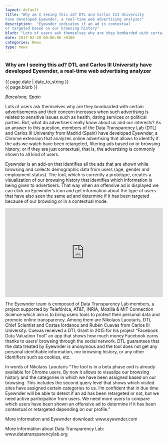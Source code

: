 ```yaml
---
layout: default
title: "Why am I seeing this ad? DTL and Carlos III University 
have developed Eyewnder, a real-time web advertising analyzer"
description:  "Eyewnder indicates if an ad is contextual 
or targeted based on our browsing history"
blurb: "Lots of users ask themselves why are they bombarded with certain advertisements and their concern increases when such advertising is related to sensitive issues such as health, dating services or political parties. But, what do advertisers really know about us and our interests?"
date: 2017-02-28 00:00:00 +0100
categories: News
type: news
---
```


<div class="post-container">
<h3> Why am I seeing this ad? DTL and Carlos III University 
have developed Eyewnder, a real-time web advertising analyzer</h3> 


<div class="post-date">
{{ page.date | date_to_string }}
</div>

<div class="blurb">
{{ page.blurb }}
</div>

<div class="post-body">
<p>
<span style="font-style:italic;">Barcelona, Spain </span></p>

<p>Lots of users ask themselves why are they bombarded with certain advertisements and their concern increases when such advertising is related to sensitive issues such as health, dating services or political parties. But, what do advertisers really know about us and our interests? As an answer to this question, members of the Data Transparency Lab (DTL) and Carlos III University from Madrid (Spain) have developed Eyewnder, a Chrome extension that analyzes online advertising that allows to identify if the ads we watch have been retargeted, filtering ads based on or browsing history; or if they are just contextual, that is, the advertising is commonly shown to all kind of users.</p>

<p>Eyewnder is an add-on that identifies all the ads that are shown while browsing and collects demographic data from users (age, gender and employment status). The tool, which is currently a prototype, creates a visualization of our browsing history that identifies which information is being given to advertisers. That way when an offensive ad is displayed we can click on Eyewnder’s icon and get information about the type of users that have also seen the same ad and determine if it has been targeted because of our browsing or in a contextual mode.</p>
<div style="position:relative;height:0;padding-bottom:56.25%"><iframe src="https://www.youtube.com/embed/g1Jbhnxozpg?ecver=2" width="640" height="360" frameborder="0" style="position:absolute;width:100%;height:100%;left:0" allowfullscreen></iframe></div>
<p>The Eyewnder team is composed of Data Transparency Lab members, a project supported by Telefónica, AT&T, INRIA, Mozilla & MIT Connection Science which aim is to bring users tools to protect their personal data and promote online transparency. Among them are Nikolaos Laoutaris, DTL Chief Scientist and Costas Iordanou and Rubén Cuevas from Carlos III University. Cuevas received a DTL Grant in 2015 for his project “Facebook Data Valuation Tool” an app that shows how much money Facebook earns thanks to users’ browsing through the social network. DTL guarantees that the data treated by Eyewnder is anonymous and the tool does not get any personal identifiable information, nor browsing history, or any other identifiers such as cookies, etc. </p>

<p>In words of Nikolaos Laoutaris “The tool is in a beta phase and is already available for Chrome users. By now it allows to visualize our browsing history and the categories in which we have been assigned based on our browsing. This includes the second query level that shows which visited sites have assigned certain categories to us. I’m confident that in due time Eyewnder will be able to detect if an ad has been retargeted or not, but we need active participation from users. We need more users to compare which users have been shown an offensive ad to determine if it has been contextual or retargeted depending on our profile.”</p>

<p>More information and Eyewnder download: www.eyewnder.com</p>
<p>More information about Data Transparency Lab: www.datatransparencylab.org</p>


 

<!-- close post body -->
</div>
</div>
